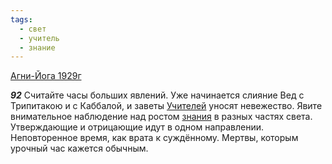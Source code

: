 ```yaml
---
tags:
  - свет
  - учитель
  - знание
---
```


[Агни-Йога 1929г](/agni/1929)

___92___
Считайте часы больших явлений. Уже начинается слияние Вед с Трипитакою и с Каббалой, и заветы [Учителей](/tag/#учитель) уносят невежество. Явите внимательное наблюдение над ростом [знания](/tag/#знание) в разных частях света. Утверждающие и отрицающие идут в одном направлении. Неповторенное время, как врата к суждённому. Мертвы, которым урочный час кажется обычным.